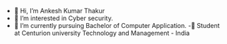 - 👋 Hi, I’m Ankesh Kumar Thakur
- 👀 I’m interested in Cyber security.
- 🌱 I’m currently pursuing Bachelor of Computer Application.
-🏫 Student at Centurion university Technology and Management - India


<!---
Ankesh-sudo/Ankesh-sudo is a ✨ special ✨ repository because its `README.md` (this file) appears on your GitHub profile.
You can click the Preview link to take a look at your changes.
--->
